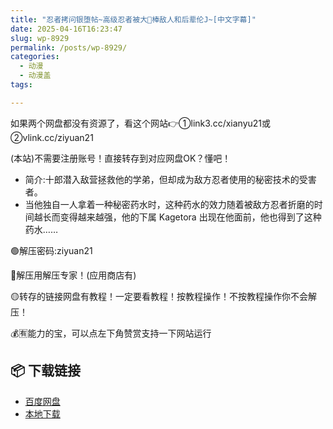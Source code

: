 ```yaml
---
title: "忍者拷问银堕帖~高级忍者被大🥩棒敌人和后辈伦J~[中文字幕]"
date: 2025-04-16T16:23:47
slug: wp-8929
permalink: /posts/wp-8929/
categories:
  - 动漫
  - 动漫盖
tags:

---
```


如果两个网盘都没有资源了，看这个网站👉①link3.cc/xianyu21或②vlink.cc/ziyuan21

(本站)不需要注册账号！直接转存到对应网盘OK？懂吧！

*   简介:十郎潜入敌营拯救他的学弟，但却成为敌方忍者使用的秘密技术的受害者。
*   当他独自一人拿着一种秘密药水时，这种药水的效力随着被敌方忍者折磨的时间越长而变得越来越强，他的下属 Kagetora 出现在他面前，他也得到了这种药水……

🟢解压密码:ziyuan21

🔵解压用解压专家！(应用商店有)

🟡转存的链接网盘有教程！一定要看教程！按教程操作！不按教程操作你不会解压！

💰🈶能力的宝，可以点左下角赞赏支持一下网站运行

## 📦 下载链接
- [百度网盘](https://blziyuan21.com/pay-download/8929?key=1790a1b0ca&down_id=0)
- [本地下载](https://blziyuan21.com/pay-download/8929?key=1790a1b0ca&down_id=1)

